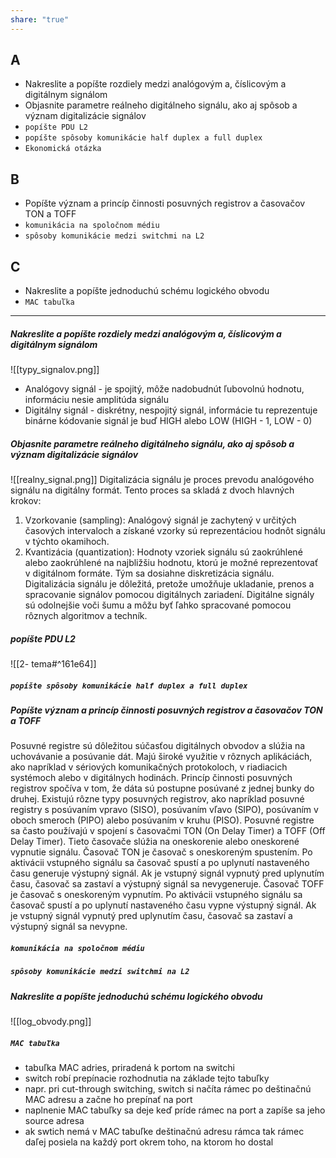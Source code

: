 ```yaml
---
share: "true"
---
```

## A
- Nakreslite a popíšte rozdiely medzi analógovým a, číslicovým a digitálnym signálom
- Objasnite parametre reálneho digitálneho signálu, ako aj spôsob a význam digitalizácie signálov
- `popíšte PDU L2`
- `popíšte spôsoby komunikácie half duplex a full duplex`
- `Ekonomická otázka`
## B
- Popíšte význam a princíp činnosti posuvných registrov a časovačov TON a TOFF
- `komunikácia na spoločnom médiu`
- `spôsoby komunikácie medzi switchmi na L2`
## C
- Nakreslite a popíšte jednoduchú schému logického obvodu
- `MAC tabuľka`

---
##### Nakreslite a popíšte rozdiely medzi analógovým a, číslicovým a digitálnym signálom
![[typy_signalov.png]]
 - Analógovy signál - je spojitý, môže nadobudnút ľubovolnú hodnotu, informáciu nesie amplitúda signálu
 - Digitálny signál - diskrétny, nespojitý signál, informácie tu reprezentuje binárne kódovanie signál je buď HIGH alebo LOW (HIGH - 1, LOW - 0)
##### Objasnite parametre reálneho digitálneho signálu, ako aj spôsob a význam digitalizácie signálov
![[realny_signal.png]]
Digitalizácia signálu je proces prevodu analógového signálu na digitálny formát. Tento proces sa skladá z dvoch hlavných krokov:
1. Vzorkovanie (sampling): Analógový signál je zachytený v určitých časových intervaloch a získané vzorky sú reprezentáciou hodnôt signálu v týchto okamihoch.
2. Kvantizácia (quantization): Hodnoty vzoriek signálu sú zaokrúhlené alebo zaokrúhlené na najbližšiu hodnotu, ktorú je možné reprezentovať v digitálnom formáte. Tým sa dosiahne diskretizácia signálu.
Digitalizácia signálu je dôležitá, pretože umožňuje ukladanie, prenos a spracovanie signálov pomocou digitálnych zariadení. Digitálne signály sú odolnejšie voči šumu a môžu byť ľahko spracované pomocou rôznych algoritmov a techník.
##### popíšte PDU L2
![[2- tema#^161e64]]
##### `popíšte spôsoby komunikácie half duplex a full duplex`
#####  Popíšte význam a princíp činnosti posuvných registrov a časovačov TON a TOFF
Posuvné registre sú dôležitou súčasťou digitálnych obvodov a slúžia na uchovávanie a posúvanie dát. Majú široké využitie v rôznych aplikáciách, ako napríklad v sériových komunikačných protokoloch, v riadiacich systémoch alebo v digitálnych hodinách.
Princíp činnosti posuvných registrov spočíva v tom, že dáta sú postupne posúvané z jednej bunky do druhej. Existujú rôzne typy posuvných registrov, ako napríklad posuvné registry s posúvaním vpravo (SISO), posúvaním vľavo (SIPO), posúvaním v oboch smeroch (PIPO) alebo posúvaním v kruhu (PISO).
Posuvné registre sa často používajú v spojení s časovačmi TON (On Delay Timer) a TOFF (Off Delay Timer). Tieto časovače slúžia na oneskorenie alebo oneskorené vypnutie signálu.
Časovač TON je časovač s oneskoreným spustením. Po aktivácii vstupného signálu sa časovač spustí a po uplynutí nastaveného času generuje výstupný signál. Ak je vstupný signál vypnutý pred uplynutím času, časovač sa zastaví a výstupný signál sa nevygeneruje.
Časovač TOFF je časovač s oneskoreným vypnutím. Po aktivácii vstupného signálu sa časovač spustí a po uplynutí nastaveného času vypne výstupný signál. Ak je vstupný signál vypnutý pred uplynutím času, časovač sa zastaví a výstupný signál sa nevypne.
##### `komunikácia na spoločnom médiu`
##### `spôsoby komunikácie medzi switchmi na L2`
##### Nakreslite a popíšte jednoduchú schému logického obvodu
![[log_obvody.png]]
##### `MAC tabuľka`
- tabuľka MAC adries, priradená k portom na switchi
- switch robí prepínacie rozhodnutia na základe tejto tabuľky
- napr. pri cut-through switching, switch si načíta rámec po deštinačnú MAC adresu a začne ho prepínať na port
- naplnenie MAC tabuľky sa deje keď príde rámec na port a zapíše sa jeho source adresa
- ak swtich nemá v MAC tabuľke deštinačnú adresu rámca tak rámec daľej posiela na každý port okrem toho, na ktorom ho dostal









